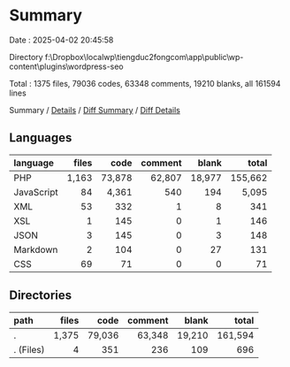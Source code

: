 # Summary

Date : 2025-04-02 20:45:58

Directory f:\\Dropbox\\localwp\\tiengduc2fongcom\\app\\public\\wp-content\\plugins\\wordpress-seo

Total : 1375 files, 79036 codes, 63348 comments, 19210 blanks, all 161594 lines

Summary / [Details](details.md) / [Diff Summary](diff.md) / [Diff Details](diff-details.md)

## Languages

| language   | files |   code | comment |  blank |   total |
| :--------- | ----: | -----: | ------: | -----: | ------: |
| PHP        | 1,163 | 73,878 |  62,807 | 18,977 | 155,662 |
| JavaScript |    84 |  4,361 |     540 |    194 |   5,095 |
| XML        |    53 |    332 |       1 |      8 |     341 |
| XSL        |     1 |    145 |       0 |      1 |     146 |
| JSON       |     3 |    145 |       0 |      3 |     148 |
| Markdown   |     2 |    104 |       0 |     27 |     131 |
| CSS        |    69 |     71 |       0 |      0 |      71 |

## Directories

| path      | files |   code | comment |  blank |   total |
| :-------- | ----: | -----: | ------: | -----: | ------: |
| .         | 1,375 | 79,036 |  63,348 | 19,210 | 161,594 |
| . (Files) |     4 |    351 |     236 |    109 |     696 |
